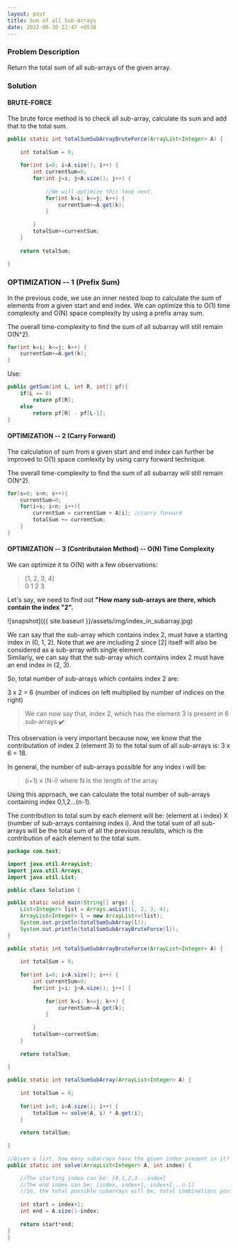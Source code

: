```yaml
---
layout: post
title: Sum of all Sub-Arrays
date: 2022-06-30 22:47 +0530
---
```


### Problem Description

Return the total sum of all sub-arrays of the given array.

### Solution

#### BRUTE-FORCE

The brute force method is to check all sub-array, calculate its sum and add that to the total sum.

```java
public static int totalSumSubArrayBruteForce(ArrayList<Integer> A) {
    
    int totalSum = 0;
    
    for(int i=0; i<A.size(); i++) {
        int currentSum=0;
        for(int j=i; j<A.size(); j++) {
            
            //We will optimize this loop next.
            for(int k=i; k<=j; k++) {
                currentSum+=A.get(k);
            }
            
        }
        totalSum+=currentSum;
    }
    
    return totalSum;
    
}
```

### OPTIMIZATION -- 1 (Prefix Sum)

In the previous code, we use an inner nested loop to calculate the sum of elements from a given start and end index. We can optimize this to O(1) time complexity and O(N) space complexity by using a prefix array sum.  

The overall time-complexity to find the sum of all subarray will still remain O(N^2).

```java
for(int k=i; k<=j; k++) {
    currentSum+=A.get(k);
}
```

Use:  

```java
public getSum(int L, int R, int[] pf){
    if(L == 0)
        return pf[R];
    else
        return pf[R] - pf[L-1];
}
```

#### OPTIMIZATION -- 2 (Carry Forward)

The calculation of sum from a given start and end index can further be improved to O(1) space comlexity by using carry forward technique.  

The overall time-complexity to find the sum of all subarray will still remain O(N^2).

```java
for(s=0; s<n; s++){
    currentSum=0;
    for(i=s; i<n; i++){
        currentSum = currentSum + A[i]; //carry forward
        totalSum += currentSum;
    }
}
```

#### OPTIMIZATION -- 3 (Contributaion Method) -- O(N) Time Complexity

We can optimize it to O(N) with a few observations:  

> [1, 2, 3, 4]  
> 0  1  2  3

Let's say, we need to find out __"How many sub-arrays are there, which contain the index "2".__

![snapshot]({{ site.baseurl }}/assets/img/index_in_subarray.jpg)

We can say that the sub-array which contains index 2, must have a starting index in (0, 1, 2). Note that we are including 2 since [2] itself will also be considered as a sub-array with single element.  
Similarly, we can say that the sub-array which contains index 2 must have an end index in (2, 3).

So, total number of sub-arrays which contains index 2 are:  

3 x 2 = 6 (number of indices on left multiplied by number of indices on the right)  

> We can now say that, index 2, which has the element 3 is present in 6 sub-arrays :heavy_check_mark:

This observation is very important because now, we know that the contributation of index 2 (element 3) to the total sum of all sub-arrays is: 3 x 6 = 18.

In general, the number of sub-arrays possible for any index i will be:  

> (i+1) x (N-i) where N is the length of the array

Using this approach, we can calculate the total number of sub-arrays containing index 0,1,2...(n-1).  

The contribution to total sum by each element will be: (element at i index) X (number of sub-arrays containing index i). And the total sum of all sub-arrays will be the total sum of all the previous resulsts, which is the contribution of each element to the total sum.

```java
package com.test;

import java.util.ArrayList;
import java.util.Arrays;
import java.util.List;

public class Solution {

public static void main(String[] args) {
    List<Integer> list = Arrays.asList(1, 2, 3, 4);
    ArrayList<Integer> l = new ArrayList<>(list);
    System.out.println(totalSumSubArray(l));
    System.out.println(totalSumSubArrayBruteForce(l));
}

public static int totalSumSubArrayBruteForce(ArrayList<Integer> A) {
    
    int totalSum = 0;
    
    for(int i=0; i<A.size(); i++) {
        int currentSum=0;
        for(int j=i; j<A.size(); j++) {
            
            for(int k=i; k<=j; k++) {
                currentSum+=A.get(k);
            }
            
        }
        totalSum+=currentSum;
    }
    
    return totalSum;
    
}

public static int totalSumSubArray(ArrayList<Integer> A) {
    
    int totalSum = 0;
    
    for(int i=0; i<A.size(); i++) {
        totalSum += solve(A, i) * A.get(i);
    }
    
    return totalSum;
    
}

//Given a list, how many subarrays have the given index present in it?
public static int solve(ArrayList<Integer> A, int index) {

    //The starting index can be: [0,1,2,3...index]
    //The end index can be: [index, index+1, index+1...n-1]
    //So, the total possible subarrays will be, total combinations possible for the above values
    
    int start = index+1;
    int end = A.size()-index;
    
    return start*end;
}
}
```
